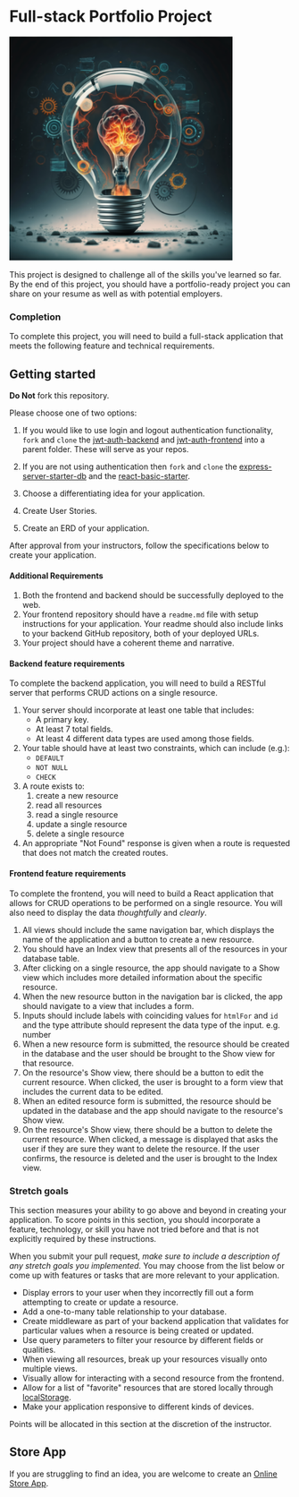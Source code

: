 # Full-stack Portfolio Project

<img src="./assets/idea.png" width="400" height="400">

This project is designed to challenge all of the skills you've learned so far. By the end of this project, you should have a portfolio-ready project you can share on your resume as well as with potential employers.

### Completion

To complete this project, you will need to build a full-stack application that meets the following feature and technical requirements.

## Getting started

**Do Not** fork this repository.

Please choose one of two options:

1. If you would like to use login and logout authentication functionality, `fork` and `clone` the [jwt-auth-backend](https://github.com/10-3-pursuit/jwt-auth-backend) and [jwt-auth-frontend](https://github.com/10-3-pursuit/jwt-auth-frontend) into a parent folder. These will serve as your repos.

1. If you are not using authentication then `fork` and `clone` the [express-server-starter-db](https://github.com/10-3-pursuit/express-server-starter-db) and the [react-basic-starter](https://github.com/10-3-pursuit/react-basic-starter/tree/main).

1. Choose a differentiating idea for your application.

1. Create User Stories.

1. Create an ERD of your application.

After approval from your instructors, follow the specifications below to create your application.

#### Additional Requirements

1. Both the frontend and backend should be successfully deployed to the web.
1. Your frontend repository should have a `readme.md` file with setup instructions for your application. Your readme should also include links to your backend GitHub repository, both of your deployed URLs.
1. Your project should have a coherent theme and narrative.

#### Backend feature requirements

To complete the backend application, you will need to build a RESTful server that performs CRUD actions on a single resource.

1. Your server should incorporate at least one table that includes:
   - A primary key.
   - At least 7 total fields.
   - At least 4 different data types are used among those fields.
1. Your table should have at least two constraints, which can include (e.g.):
   - `DEFAULT`
   - `NOT NULL`
   - `CHECK`
1. A route exists to:
   1. create a new resource
   1. read all resources
   1. read a single resource
   1. update a single resource
   1. delete a single resource
1. An appropriate "Not Found" response is given when a route is requested that does not match the created routes.

#### Frontend feature requirements

To complete the frontend, you will need to build a React application that allows for CRUD operations to be performed on a single resource. You will also need to display the data _thoughtfully_ and _clearly_.

1. All views should include the same navigation bar, which displays the name of the application and a button to create a new resource.
1. You should have an Index view that presents all of the resources in your database table.
1. After clicking on a single resource, the app should navigate to a Show view which includes more detailed information about the specific resource.
1. When the new resource button in the navigation bar is clicked, the app should navigate to a view that includes a form.
1. Inputs should include labels with coinciding values for `htmlFor` and `id` and the type attribute should represent the data type of the input. e.g. number
1. When a new resource form is submitted, the resource should be created in the database and the user should be brought to the Show view for that resource.
1. On the resource's Show view, there should be a button to edit the current resource. When clicked, the user is brought to a form view that includes the current data to be edited.
1. When an edited resource form is submitted, the resource should be updated in the database and the app should navigate to the resource's Show view.
1. On the resource's Show view, there should be a button to delete the current resource. When clicked, a message is displayed that asks the user if they are sure they want to delete the resource. If the user confirms, the resource is deleted and the user is brought to the Index view.

### Stretch goals

This section measures your ability to go above and beyond in creating your application. To score points in this section, you should incorporate a feature, technology, or skill you have not tried before and that is not explicitly required by these instructions.

When you submit your pull request, _make sure to include a description of any stretch goals you implemented._ You may choose from the list below or come up with features or tasks that are more relevant to your application.

- Display errors to your user when they incorrectly fill out a form attempting to create or update a resource.
- Add a one-to-many table relationship to your database.
- Create middleware as part of your backend application that validates for particular values when a resource is being created or updated.
- Use query parameters to filter your resource by different fields or qualities.
- When viewing all resources, break up your resources visually onto multiple views.
- Visually allow for interacting with a second resource from the frontend.
- Allow for a list of "favorite" resources that are stored locally through [localStorage](https://developer.mozilla.org/en-US/docs/Web/API/Window/localStorage).
- Make your application responsive to different kinds of devices.

Points will be allocated in this section at the discretion of the instructor.

## Store App

If you are struggling to find an idea, you are welcome to create an [Online Store App](./README_STORE_APP.md).
